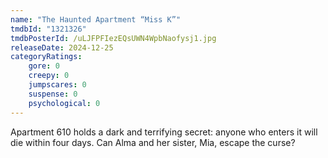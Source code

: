 ```yaml
---
name: "The Haunted Apartment “Miss K”"
tmdbId: "1321326"
tmdbPosterId: /uLJFPFIezEQsUWN4WpbNaofysj1.jpg
releaseDate: 2024-12-25
categoryRatings:
    gore: 0
    creepy: 0
    jumpscares: 0
    suspense: 0
    psychological: 0
---
```

Apartment 610 holds a dark and terrifying secret: anyone who enters it will die within four days. Can Alma and her sister, Mia, escape the curse?
